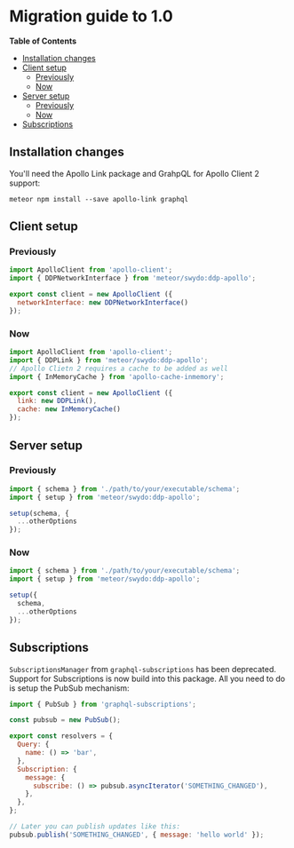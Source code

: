 # Migration guide to 1.0
<!-- START doctoc generated TOC please keep comment here to allow auto update -->
<!-- DON'T EDIT THIS SECTION, INSTEAD RE-RUN doctoc TO UPDATE -->
**Table of Contents**

- [Installation changes](#installation-changes)
- [Client setup](#client-setup)
  - [Previously](#previously)
  - [Now](#now)
- [Server setup](#server-setup)
  - [Previously](#previously-1)
  - [Now](#now-1)
- [Subscriptions](#subscriptions)

<!-- END doctoc generated TOC please keep comment here to allow auto update -->

## Installation changes
You'll need the Apollo Link package and GrahpQL for Apollo Client 2 support:
```
meteor npm install --save apollo-link graphql
```

## Client setup

### Previously
```javascript
import ApolloClient from 'apollo-client';
import { DDPNetworkInterface } from 'meteor/swydo:ddp-apollo';

export const client = new ApolloClient ({
  networkInterface: new DDPNetworkInterface()
});
```

### Now
```javascript
import ApolloClient from 'apollo-client';
import { DDPLink } from 'meteor/swydo:ddp-apollo';
// Apollo Clietn 2 requires a cache to be added as well
import { InMemoryCache } from 'apollo-cache-inmemory';

export const client = new ApolloClient ({
  link: new DDPLink(),
  cache: new InMemoryCache()
});
```

## Server setup

### Previously
```javascript
import { schema } from './path/to/your/executable/schema';
import { setup } from 'meteor/swydo:ddp-apollo';

setup(schema, {
  ...otherOptions
});
```

### Now
```javascript
import { schema } from './path/to/your/executable/schema';
import { setup } from 'meteor/swydo:ddp-apollo';

setup({
  schema,
  ...otherOptions
});
```

## Subscriptions
`SubscriptionsManager` from `graphql-subscriptions` has been deprecated. Support for Subscriptions is now build into this package. All you need to do is setup the PubSub mechanism:

```javascript
import { PubSub } from 'graphql-subscriptions';

const pubsub = new PubSub();

export const resolvers = {
  Query: {
    name: () => 'bar',
  },
  Subscription: {
    message: {
      subscribe: () => pubsub.asyncIterator('SOMETHING_CHANGED'),
    },
  },
};

// Later you can publish updates like this:
pubsub.publish('SOMETHING_CHANGED', { message: 'hello world' });
```
